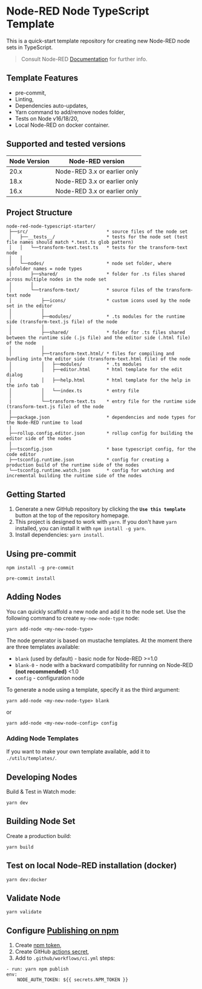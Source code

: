 # Node-RED Node TypeScript Template

This is a quick-start template repository for creating new Node-RED node sets in TypeScript.

> Consult Node-RED [Documentation](https://nodered.org/docs/creating-nodes/) for further info.

## Template Features

- pre-commit,
- Linting,
- Dependencies auto-updates,
- Yarn command to add/remove nodes folder,
- Tests on Node v16/18/20,
- Local Node-RED on docker container.

## Supported and tested versions

| Node Version | Node-RED version             |
| ------------ | ---------------------------- |
| 20.x         | Node-RED 3.x or earlier only |
| 18.x         | Node-RED 3.x or earlier only |
| 16.x         | Node-RED 3.x or earlier only |

## Project Structure

```
node-red-node-typescript-starter/
 ├──src/                             * source files of the node set
 │   ├──__tests__/                   * tests for the node set (test file names should match *.test.ts glob pattern)
 │   │   └──transform-text.test.ts   * tests for the transform-text node
 │   │
 │   └──nodes/                       * node set folder, where subfolder names = node types
 │       ├──shared/                  * folder for .ts files shared across multiple nodes in the node set
 │       │
 │       └──transform-text/          * source files of the transform-text node
 │           ├──icons/               * custom icons used by the node set in the editor
 │           │
 │           ├──modules/             * .ts modules for the runtime side (transform-text.js file) of the node
 │           │
 │           ├──shared/              * folder for .ts files shared between the runtime side (.js file) and the editor side (.html file) of the node
 │           │
 │           ├──transform-text.html/ * files for compiling and bundling into the editor side (transform-text.html file) of the node
 │           │   ├──modules/         * .ts modules
 │           │   ├──editor.html      * html template for the edit dialog
 │           │   ├──help.html        * html template for the help in the info tab
 │           │   └──index.ts         * entry file
 │           │
 |           └──transform-text.ts    * entry file for the runtime side (transform-text.js file) of the node
 |
 ├──package.json                     * dependencies and node types for the Node-RED runtime to load
 |
 ├──rollup.config.editor.json        * rollup config for building the editor side of the nodes
 |
 ├──tsconfig.json                    * base typescript config, for the code editor
 ├──tsconfig.runtime.json            * config for creating a production build of the runtime side of the nodes
 └──tsconfig.runtime.watch.json      * config for watching and incremental building the runtime side of the nodes
```

## Getting Started

1. Generate a new GitHub repository by clicking the **`Use this template`** button at the top of the repository homepage.
2. This project is designed to work with `yarn`. If you don't have `yarn` installed, you can install it with `npm install -g yarn`.
3. Install dependencies: `yarn install`.

## Using pre-commit

```
npm install -g pre-commit

pre-commit install
```

## Adding Nodes

You can quickly scaffold a new node and add it to the node set. Use the following command to create `my-new-node-type` node:

```
yarn add-node <my-new-node-type>
```

The node generator is based on mustache templates. At the moment there are three templates available:

- `blank` (used by default) - basic node for Node-RED >=1.0
- `blank-0` - node with a backward compatibility for running on Node-RED **(not recommended)** <1.0
- `config` - configuration node

To generate a node using a template, specify it as the third argument:

```
yarn add-node <my-new-node-type> blank
```

or

```
yarn add-node <my-new-node-config> config
```

### Adding Node Templates

If you want to make your own template available, add it to `./utils/templates/`.

## Developing Nodes

Build & Test in Watch mode:

```
yarn dev
```

## Building Node Set

Create a production build:

```
yarn build
```

## Test on local Node-RED installation (docker)

```
yarn dev:docker
```

## Validate Node

```
yarn validate
```

## Configure [Publishing on npm](https://docs.npmjs.com/cli/v10/using-npm/developers)

1. Create [npm token](https://docs.npmjs.com/creating-and-viewing-access-tokens),
2. Create GitHub [actions secret](https://docs.github.com/en/actions/security-guides/using-secrets-in-github-actions),
3. Add to `.github/workflows/ci.yml` steps:

```
- run: yarn npm publish
env:
    NODE_AUTH_TOKEN: ${{ secrets.NPM_TOKEN }}
```
